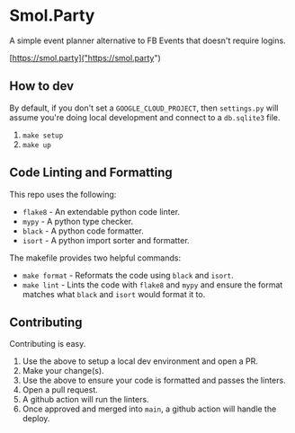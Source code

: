 # Smol.Party

A simple event planner alternative to FB Events that doesn't require logins.

[https://smol.party]("https://smol.party")


## How to dev

By default, if you don't set a `GOOGLE_CLOUD_PROJECT`, then `settings.py` will
assume you're doing local development and connect to a `db.sqlite3` file.

1. `make setup`
2. `make up`


## Code Linting and Formatting

This repo uses the following:

* `flake8` - An extendable python code linter.
* `mypy` - A python type checker.
* `black` - A python code formatter.
* `isort` - A python import sorter and formatter.

The makefile provides two helpful commands:

* `make format` - Reformats the code using `black` and `isort`.
* `make lint` - Lints the code with `flake8` and `mypy` and ensure the format matches what `black` and `isort` would format it to.


## Contributing

Contributing is easy.

1. Use the above to setup a local dev environment and open a PR.
2. Make your change(s).
3. Use the above to ensure your code is formatted and passes the linters.
4. Open a pull request.
5. A github action will run the linters.
6. Once approved and merged into `main`, a github action will handle the deploy.
